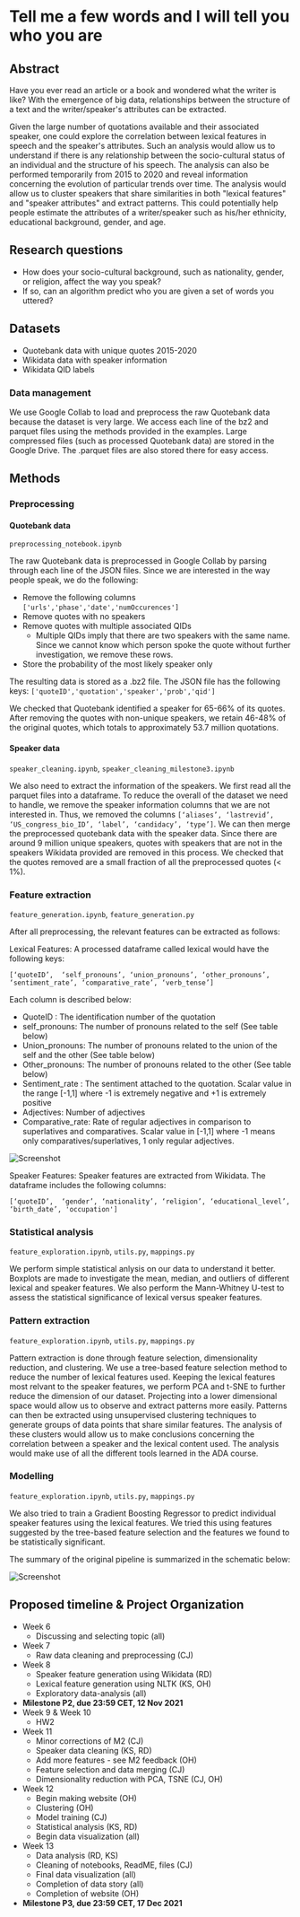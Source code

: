 # Tell me a few words and I will tell you who you are

## Abstract

Have you ever read an article or a book and wondered what the writer is like? With the emergence of big data, relationships between the structure of a text and the writer/speaker's attributes can be extracted.

Given the large number of quotations available and their associated speaker, one could explore the correlation between lexical features in speech and the speaker's attributes. Such an analysis would allow us to understand if there is any relationship between the socio-cultural status of an individual and the structure of his speech. The analysis can also be performed temporarily from 2015 to 2020 and reveal information concerning the evolution of particular trends over time. The analysis would allow us to cluster speakers that share similarities in both "lexical features" and "speaker attributes" and extract patterns. This could potentially help people estimate the attributes of a writer/speaker such as his/her ethnicity, educational background, gender, and age.

## Research questions
* How does your socio-cultural background, such as nationality, gender, or religion, affect the way you speak? 
* If so, can an algorithm predict who you are given a set of words you uttered?

## Datasets
* Quotebank data with unique quotes 2015-2020
* Wikidata data with speaker information
* Wikidata QID labels

### Data management
We use Google Collab to load and preprocess the raw Quotebank data because the dataset is very large. 
We access each line of the bz2 and parquet files using the methods provided in the examples.
Large compressed files (such as processed Quotebank data) are stored in the Google Drive. The .parquet files are also stored there for easy access.


## Methods
### Preprocessing
#### Quotebank data 
`preprocessing_notebook.ipynb`

The raw Quotebank data is preprocessed in Google Collab by parsing through each line of the JSON files.
Since we are interested in the way people speak, we do the following:
 * Remove the following columns `['urls','phase','date','numOccurences']`
 * Remove quotes with no speakers
 * Remove quotes with multiple associated QIDs
    * Multiple QIDs imply that there are two speakers with the same name. Since we cannot know which person spoke the quote without further investigation, we remove these rows.
 * Store the probability of the most likely speaker only

The resulting data is stored as a .bz2 file. The JSON file has the following keys:
`['quoteID','quotation','speaker','prob','qid']`

We checked that Quotebank identified a speaker for 65-66% of its quotes. After removing the quotes with non-unique speakers, we retain 46-48% of the original quotes, which totals to approximately 53.7 million quotations. 

#### Speaker data
`speaker_cleaning.ipynb`, `speaker_cleaning_milestone3.ipynb`

We also need to extract the information of the speakers. We first read all the parquet files into a dataframe. To reduce the overall of the dataset we need to handle, we remove the speaker information columns that we are not interested in. Thus, we removed the columns `[‘aliases’, ‘lastrevid’, ‘US_congress_bio_ID’, ‘label’, ‘candidacy’, ‘type’]`. We can then merge the preprocessed quotebank data with the speaker data. Since there are around 9 million unique speakers, quotes with speakers that are not in the speakers Wikidata provided are removed in this process. We checked that the quotes removed are a small fraction of all the preprocessed quotes (< 1%).

### Feature extraction
`feature_generation.ipynb`, `feature_generation.py`

After all preprocessing, the relevant features can be extracted as follows:

Lexical Features: A processed dataframe called lexical would have the following keys:

`[‘quoteID’,  ‘self_pronouns’, ‘union_pronouns’, ‘other_pronouns’, ‘sentiment_rate’, ‘comparative_rate’, ‘verb_tense’]`

Each column is described below:
* QuoteID : The identification number of the quotation
* self_pronouns: The number of pronouns related to the self (See table below)
* Union_pronouns: The number of pronouns related to the union of the self and the other (See table below)
* Other_pronouns: The number of pronouns related to the other (See table below)
* Sentiment_rate : The sentiment attached to the quotation. Scalar value in the range [-1,1] where -1 is extremely negative and +1 is extremely positive
* Adjectives: Number of adjectives 
* Comparative_rate: Rate of regular adjectives in comparison to superlatives and comparatives. Scalar value in [-1,1] where -1 means only comparatives/superlatives, 1 only regular adjectives.

![Screenshot](images/table.png)

Speaker Features: Speaker features are extracted from Wikidata. The dataframe includes the following columns:

`[‘quoteID’,  ‘gender’, ‘nationality’, ‘religion’, ‘educational_level’, ‘birth_date’, 'occupation']`


### Statistical analysis
`feature_exploration.ipynb`, `utils.py`, `mappings.py`

We perform simple statistical anlysis on our data to understand it better. Boxplots are made to investigate the mean, median, and outliers of different lexical and speaker features. We also perform the Mann-Whitney U-test to assess the statistical significance of lexical versus speaker features.


### Pattern extraction
`feature_exploration.ipynb`, `utils.py`, `mappings.py`

Pattern extraction is done through feature selection, dimensionality reduction, and clustering. We use a tree-based feature selection method to reduce the number of lexical features used. Keeping the lexical features most relvant to the speaker features, we perform PCA and t-SNE to further reduce the dimension of our dataset. Projecting into a lower dimensional space would allow us to observe and extract patterns more easily. Patterns can then be extracted using unsupervised clustering techniques to generate groups of data points that share similar features. The analysis of these clusters would allow us to make conclusions concerning the correlation between a speaker and the lexical content used. The analysis would make use of all the different tools learned in the ADA course.


### Modelling
`feature_exploration.ipynb`, `utils.py`, `mappings.py`

We also tried to train a Gradient Boosting Regressor to predict individual speaker features using the lexical features. We tried this using features suggested by the tree-based feature selection and the features we found to be statistically significant.

The summary of the original pipeline is summarized in the schematic below:

![Screenshot](images/Pipeline_ADA.drawio.png)

## Proposed timeline & Project Organization
* Week 6
   * Discussing and selecting topic (all)
* Week 7
   * Raw data cleaning and preprocessing (CJ)
* Week 8
   * Speaker feature generation using Wikidata (RD)
   * Lexical feature generation using NLTK (KS, OH)
   * Exploratory data-analysis (all)
* **Milestone P2, due 23:59 CET, 12 Nov 2021**
* Week 9 & Week 10
   * HW2
* Week 11
   * Minor corrections of M2 (CJ)
   * Speaker data cleaning (KS, RD)
   * Add more features - see M2 feedback (OH)
   * Feature selection and data merging (CJ)
   * Dimensionality reduction with PCA, TSNE (CJ, OH)
* Week 12
   * Begin making website (OH)
   * Clustering (OH)
   * Model training (CJ)
   * Statistical analysis (KS, RD)
   * Begin data visualization (all)
* Week 13
   * Data analysis (RD, KS)
   * Cleaning of notebooks, ReadME, files (CJ)
   * Final data visualization (all)
   * Completion of data story (all)
   * Completion of website (OH)
* **Milestone P3, due 23:59 CET, 17 Dec 2021**


